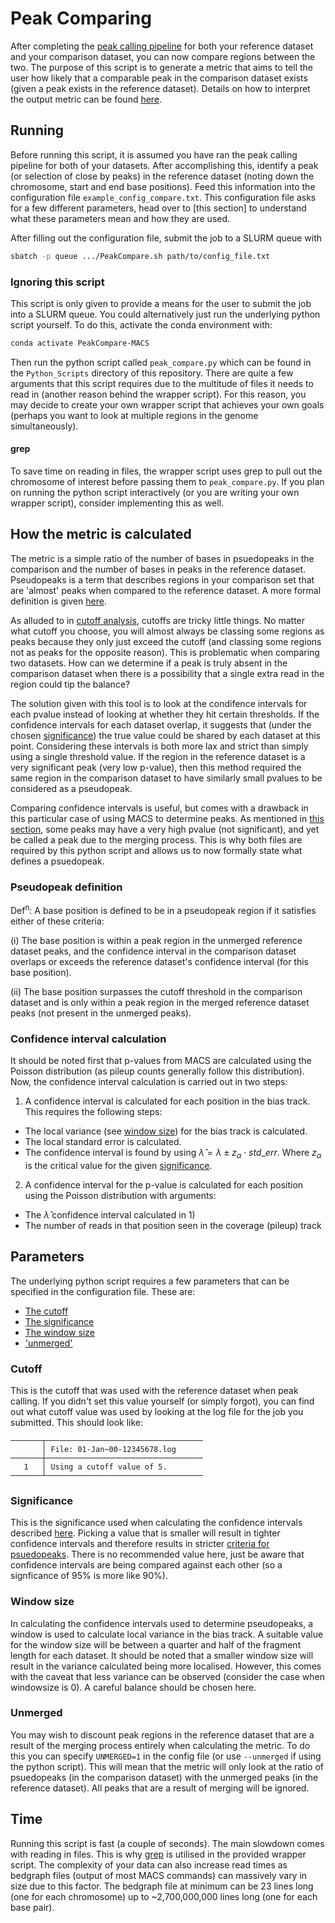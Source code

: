 # Peak Comparing

After completing the [peak calling pipeline](./peak_calling.md) for both your
reference dataset and your comparison dataset, you can now compare regions
between the two. The purpose of this script is to generate a metric that aims
to tell the user how likely that a comparable peak in the comparison dataset
exists (given a peak exists in the reference dataset). Details on how to
interpret the output metric can be found [here](./metric_interpretation.md).

## Running

Before running this script, it is assumed you have ran the peak calling 
pipeline for both of your datasets. After accomplishing this, identify a peak
(or selection of close by peaks) in the reference dataset (noting down the 
chromosome, start and end base positions). Feed this information into the
configuration file `example_config_compare.txt`. This configuration file asks
for a few different parameters, head over to [this section] to understand what
these parameters mean and how they are used.

After filling out the configuration file, submit the job to a SLURM queue with

```bash
sbatch -p queue .../PeakCompare.sh path/to/config_file.txt
```

### Ignoring this script

This script is only given to provide a means for the user to submit the job
into a SLURM queue. You could alternatively just run the underlying python
script yourself. To do this, activate the conda environment with:

```bash
conda activate PeakCompare-MACS
```

Then run the python script called `peak_compare.py` which can be found in the
`Python_Scripts` directory of this repository. There are quite a few arguments
that this script requires due to the multitude of files it needs to read in
(another reason behind the wrapper script). For this reason, you may decide to
create your own wrapper script that achieves your own goals (perhaps you want
to look at multiple regions in the genome simultaneously).

#### grep

To save time on reading in files, the wrapper script uses grep to pull out the
chromosome of interest before passing them to `peak_compare.py`. If you plan on
running the python script interactively (or you are writing your own wrapper
script), consider implementing this as well.

## How the metric is calculated

The metric is a simple ratio of the number of bases in psuedopeaks in the
comparison and the number of bases in peaks in the reference dataset.
Pseudopeaks is a term that describes regions in your comparison set that are
'almost' peaks when compared to the reference dataset. A more formal definition
is given [here](#pseudopeak-definition).

As alluded to in [cutoff analysis](./peak_calling.md#cutoff-analysis), cutoffs
are tricky little things. No matter what cutoff you choose, you will almost
always be classing some regions as peaks because they only just exceed the
cutoff (and classing some regions not as peaks for the opposite reason). This
is problematic when comparing two datasets. How can we determine if a peak is
truly absent in the comparison dataset when there is a possibility that a
single extra read in the region could tip the balance? 

The solution given with this tool is to look at the condifence intervals for
each pvalue instead of looking at whether they hit certain thresholds. If the
confidence intervals for each dataset overlap, it suggests that (under the
chosen [significance](#significance)) the true value could be shared by each
dataset at this point. Considering these intervals is both more lax and strict
than simply using a single threshold value. If the region in the reference
dataset is a very significant peak (very low p-value), then this method
required the same region in the comparison dataset to have similarly small
pvalues to be considered as a pseudopeak.

Comparing confidence intervals is useful, but comes with a drawback in this
particular case of using MACS to determine peaks. As mentioned in 
[this section](./peak_calling.md#why-merged-and-unmerged-peaks), some peaks
may have a very high pvalue (not significant), and yet be called a peak due to
the merging process. This is why both files are required by this python script
and allows us to now formally state what defines a psuedopeak.

### Pseudopeak definition

Def<sup>n</sup>: A base position is defined to be in a pseudopeak region if
it satisfies either of these criteria:

(i) The base position is within a peak region in the unmerged reference dataset
peaks, and the confidence interval in the comparison dataset overlaps or
exceeds the reference dataset's confidence interval (for this base position).

(ii) The base position surpasses the cutoff threshold in the comparison dataset
and is only within a peak region in the merged reference dataset peaks (not
present in the unmerged peaks).

### Confidence interval calculation

It should be noted first that p-values from MACS are calculated using the
Poisson distribution (as pileup counts generally follow this distribution).
Now, the confidence interval calculation is carried out in two steps:

1) A confidence interval is calculated for each position in the bias track.
This requires the following steps:
  - The local variance (see [window size](#window-size)) for the bias track is
  calculated.
  - The local standard error is calculated.
  - The confidence interval is found by using $\hat\lambda = \lambda \pm
  z_\alpha \cdot std\_err$. Where $z_\alpha$ is the critical value for the
  given [significance](#significance).
2) A confidence interval for the p-value is calculated for each position using
the Poisson distribution with arguments:
  - The $\hat\lambda$ confidence interval calculated in 1)
  - The number of reads in that position seen in the coverage (pileup) track

## Parameters

The underlying python script requires a few parameters that can be specified
in the configuration file. These are:

- [The cutoff](#cutoff)
- [The significance](#significance)
- [The window size](#window-size)
- ['unmerged'](#unmerged)

### Cutoff

This is the cutoff that was used with the reference dataset when peak calling.
If you didn't set this value yourself (or simply forgot), you can find out
what cutoff value was used by looking at the log file for the job you
submitted. This should look like:

```
───────┬───────────────────────────────────
       │ File: 01-Jan~00-12345678.log
───────┼───────────────────────────────────
   1   │ Using a cutoff value of 5.
───────┴───────────────────────────────────
```

### Significance

This is the significance used when calculating the confidence intervals
described [here](#how-the-metric-is-calculated). Picking a value that is
smaller will result in tighter confidence intervals and therefore results in
stricter [criteria for psuedopeaks](#pseudopeak-definition). There is no
recommended value here, just be aware that confidence intervals are being
compared against each other (so a signficance of 95% is more like 90%).

### Window size

In calculating the confidence intervals used to determine pseudopeaks, a window
is used to calculate local variance in the bias track. A suitable value for
the window size will be between a quarter and half of the fragment length for
each dataset. It should be noted that a smaller window size will result in the
variance calculated being more localised. However, this comes with the caveat
that less variance can be observed (consider the case when windowsize is 0). A
careful balance should be chosen here.

### Unmerged

You may wish to discount peak regions in the reference dataset that are a
result of the merging process entirely when calculating the metric. To do this
you can specify `UNMERGED=1` in the config file (or use `--unmerged` if using
the python script). This will mean that the metric will only look at the
ratio of psuedopeaks (in the comparison dataset) with the unmerged peaks (in
the reference dataset). All peaks that are a result of merging will be ignored.

## Time

Running this script is fast (a couple of seconds). The main slowdown comes with
reading in files. This is why [grep](#grep) is utilised in the provided wrapper
script. The complexity of your data can also increase read times as bedgraph
files (output of most MACS commands) can massively vary in size due to this
factor. The bedgraph file at minimum can be 23 lines long (one for each
chromosome) up to ~2,700,000,000 lines long (one for each base pair).
